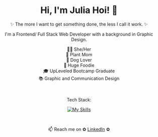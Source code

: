  ## <h1 align="center"> Hi, I'm Julia Hoi! 👋 </h1>
  <p align="center"> ✨ The more I want to get something done, the less I call it work. ✨ </p>


 <p align="center">I'm a Frontend/ Full Stack Web Developer with a background in Graphic Design.</p>

<div align="center">

👩🏻‍ She/Her <br />
🌱 Plant Mom <br />
🐶 Dog Lover <br />
🍕 Huge Foodie <br />
🎓 UpLeveled Bootcamp Graduate <br />
📚 Graphic and Communication Design 

</div>

<br />

<p align="center">Tech Stack: </p>

<div align="center">
 
[![My Skills](https://skillicons.dev/icons?&perline=6&i=ts,js,html,css,react,nextjs,nodejs,postgresql,figma,emotion,ps,ai)](https://skillicons.dev)
 
 </div>
 <br />

 <p align="center">📫 Reach me on ✿ <a href="https://www.linkedin.com/in/julia-hoi/">LinkedIn</a> ✿</p>

